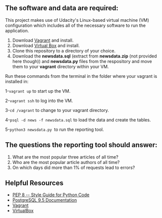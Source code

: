 ## The software and data are required:
  This project makes use of Udacity's Linux-based virtual machine (VM) configuration which includes all of the necessary software to run the application.
1. Download [Vagrant](https://www.vagrantup.com/) and install.
2. Download [Virtual Box](https://www.virtualbox.org/) and install. 
3. Clone this repository to a directory of your choice.
4. Download the **newsdata.sql** (extract from **newsdata.zip** (not provided here though)) and **newsdata.py** files from the respository and move them to your **vagrant** directory within your VM.


Run these commands from the terminal in the folder where your vagrant is installed in:

1-```vagrant up``` to start up the VM.

2-```vagrant ssh``` to log into the VM.

3-```cd /vagrant``` to change to your vagrant directory.

4-```psql -d news -f newsdata.sql``` to load the data and create the tables.

5-```python3 newsdata.py ```to run the reporting tool.

## The questions the reporting tool should answer:
1. What are the most popular three articles of all time?
2. Who are the most popular article authors of all time?
3. On which days did more than 1% of requests lead to errors? 

## Helpful Resources

* [PEP 8 -- Style Guide for Python Code](https://www.python.org/dev/peps/pep-0008/)
* [PostgreSQL 9.5 Documentation](https://www.postgresql.org/docs/9.5/index.html)
* [Vagrant](https://www.vagrantup.com/downloads)
* [VirtualBox](https://www.virtualbox.org/wiki/Downloads)
